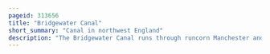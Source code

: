 ```yaml
---
pageid: 313656
title: "Bridgewater Canal"
short_summary: "Canal in northwest England"
description: "The Bridgewater Canal runs through runcorn Manchester and leigh in north-west England. It was commissioned by francis Egerton 3rd Duke of Bridgewater to transport Coal from his Mines in Worsley to manchester. It was opened in 1761 from Worsley to Manchester, and later extended from Manchester to Runcorn, and then from Worsley to Leigh."
---
```

